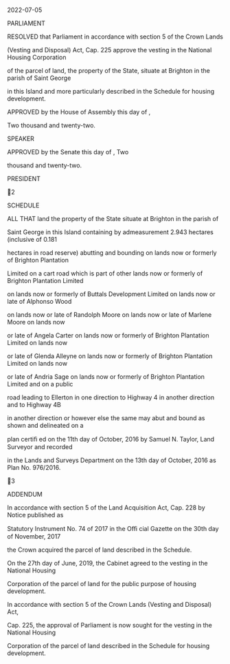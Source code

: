 2022-07-05

PARLIAMENT

RESOLVED that Parliament in accordance with section 5 of the Crown Lands

(Vesting and Disposal) Act, Cap. 225 approve the vesting in the National Housing Corporation

of the parcel of land, the property of the State, situate at Brighton in the parish of Saint George

in  this  Island  and  more  particularly  described  in  the  Schedule  for  housing  development.

APPROVED by the House of Assembly this                  day of                                                ,

Two thousand and twenty-two.

SPEAKER

APPROVED by the Senate this              day of                          , Two

thousand and twenty-two.

PRESIDENT

2

SCHEDULE

ALL THAT land the property of the State situate at Brighton in the parish of

Saint  George  in  this  Island  containing  by  admeasurement  2.943  hectares  (inclusive  of  0.181

hectares in road reserve) abutting and bounding on lands now or formerly of Brighton Plantation

Limited on a cart road which is part of other lands now or formerly of Brighton Plantation Limited

on lands now or formerly of Buttals Development Limited on lands now or late of Alphonso Wood

on lands now or late of Randolph Moore on lands now or late of Marlene Moore on lands now

or late of Angela Carter on lands now or formerly of Brighton Plantation Limited on lands now

or late of Glenda Alleyne on lands now or formerly of Brighton Plantation Limited on lands now

or late of Andria Sage on lands now or formerly of Brighton Plantation Limited and on a public

road leading to Ellerton in one direction to Highway 4 in another direction and to Highway 4B

in another direction or however else the same may abut and bound as shown and delineated on a

plan certiﬁ ed on the 11th day of October, 2016 by Samuel N. Taylor, Land Surveyor and recorded

in the Lands and Surveys Department on the 13th day of October, 2016 as Plan No. 976/2016.

3

ADDENDUM

  In accordance with section 5 of the Land Acquisition Act, Cap. 228 by Notice published  as

Statutory Instrument No. 74 of 2017 in the Oﬃ  cial Gazette on the 30th day of November, 2017

the Crown acquired the parcel of land described in the Schedule.

  On the 27th day of June, 2019, the Cabinet agreed to the vesting in the National Housing

Corporation of the parcel of land for the public purpose of housing development.

In  accordance  with  section  5  of  the  Crown  Lands  (Vesting  and  Disposal)  Act,

Cap. 225, the approval of Parliament is now sought for the vesting in the National Housing

Corporation of the parcel of land described in the Schedule for housing development.

